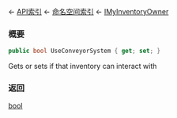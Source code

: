 ← [API索引](Api-Index) ← [命名空间索引](Namespace-Index) ← [IMyInventoryOwner](VRage.Game.ModAPI.Ingame.IMyInventoryOwner)

### 概要

```csharp
public bool UseConveyorSystem { get; set; }
```

Gets or sets if that inventory can interact with

### 返回

[bool](https://docs.microsoft.com/en-us/dotnet/api/System.Boolean?view=netframework-4.6)

